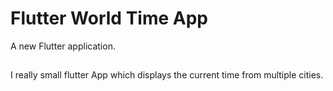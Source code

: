 # Flutter World Time App 

A new Flutter application.

## 

I really small flutter App which displays the current time from multiple cities.
